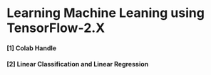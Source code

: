 # Learning Machine Leaning using TensorFlow-2.X
#### [1] Colab Handle
#### [2] Linear Classification and Linear Regression


